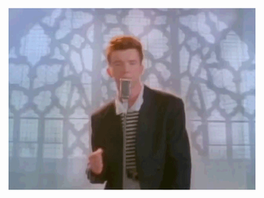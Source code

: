 <div align="center">  
  <img src="https://github.com/edm00se/edm00se/raw/master/never.gif" alt="never gonna give you up">
</div>
